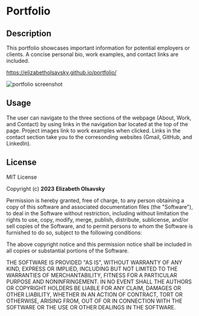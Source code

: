 # Portfolio

## Description

This portfolio showcases important information for potential employers or clients. A concise personal bio, work examples, and contact links are included.

https://elizabetholsavsky.github.io/portfolio/

![portfolio screenshot](https://user-images.githubusercontent.com/116515976/219264138-36b09192-d17b-4aca-b677-daee1aa6d700.png)

## Usage

The user can navigate to the three sections of the webpage (About, Work, and Contact) by using links in the navigation bar located at the top of the page. Project images link to work examples when clicked. Links in the contact section take you to the corresonding websites (Gmail, GitHub, and LinkedIn).

## License

MIT License

Copyright (c) **2023** **Elizabeth Olsavsky**

Permission is hereby granted, free of charge, to any person obtaining a copy of this software and associated documentation files (the "Software"), to deal in the Software without restriction, including without limitation the rights to use, copy, modify, merge, publish, distribute, sublicense, and/or sell copies of the Software, and to permit persons to whom the Software is furnished to do so, subject to the following conditions:

The above copyright notice and this permission notice shall be included in all copies or substantial portions of the Software.

THE SOFTWARE IS PROVIDED "AS IS", WITHOUT WARRANTY OF ANY KIND, EXPRESS OR IMPLIED, INCLUDING BUT NOT LIMITED TO THE WARRANTIES OF MERCHANTABILITY, FITNESS FOR A PARTICULAR PURPOSE AND NONINFRINGEMENT. IN NO EVENT SHALL THE AUTHORS OR COPYRIGHT HOLDERS BE LIABLE FOR ANY CLAIM, DAMAGES OR OTHER LIABILITY, WHETHER IN AN ACTION OF CONTRACT, TORT OR OTHERWISE, ARISING FROM, OUT OF OR IN CONNECTION WITH THE SOFTWARE OR THE USE OR OTHER DEALINGS IN THE SOFTWARE.
